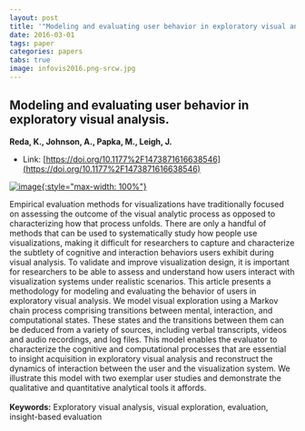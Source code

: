 ```yaml
---
layout: post
title: '"Modeling and evaluating user behavior in exploratory visual analysis."'
date: 2016-03-01
tags: paper
categories: papers
tabs: true
image: infovis2016.png-srcw.jpg
---
```


## Modeling and evaluating user behavior in exploratory visual analysis.
**Reda, K., Johnson, A., Papka, M., Leigh, J.**
- Link: [https://doi.org/10.1177%2F1473871616638546](https://doi.org/10.1177%2F1473871616638546)


[![image](https://www.evl.uic.edu/output/originals/infovis2016.png-srcw.jpg){:style="max-width: 100%"}](https://www.evl.uic.edu/output/originals/infovis2016.png-srcw.jpg)

Empirical evaluation methods for visualizations have traditionally focused on assessing the outcome of the visual analytic process as opposed to characterizing how that process unfolds. There are only a handful of methods that can be used to systematically study how people use visualizations, making it difficult for researchers to capture and characterize the subtlety of cognitive and interaction behaviors users exhibit during visual analysis. To validate and improve visualization design, it is important for researchers to be able to assess and understand how users interact with visualization systems under realistic scenarios. This article presents a methodology for modeling and evaluating the behavior of users in exploratory visual analysis. We model visual exploration using a Markov chain process comprising transitions between mental, interaction, and computational states. These states and the transitions between them can be deduced from a variety of sources, including verbal transcripts, videos and audio recordings, and log files. This model enables the evaluator to characterize the cognitive and computational processes that are essential to insight acquisition in exploratory visual analysis and reconstruct the dynamics of interaction between the user and the visualization system. We illustrate this model with two exemplar user studies and demonstrate the qualitative and quantitative analytical tools it affords.<br><br>
<strong>Keywords:</strong> Exploratory visual analysis, visual exploration, evaluation, insight-based evaluation